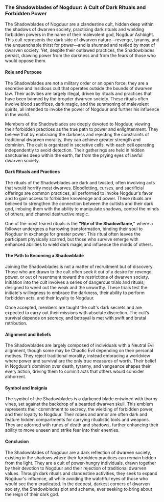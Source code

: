 ### The Shadowblades of Nogduur: A Cult of Dark Rituals and Forbidden Power

The Shadowblades of Nogduur are a clandestine cult, hidden deep within the shadows of dwarven society, practicing dark rituals and wielding forbidden powers in the name of their malevolent god, Nogduur Ashbight. This cult represents the dark side of dwarven nature—revenge, tyranny, and the unquenchable thirst for power—and is shunned and reviled by most of dwarven society. Yet, despite their outlawed practices, the Shadowblades persist, drawing power from the darkness and from the fears of those who would oppose them.

#### Role and Purpose

The Shadowblades are not a military order or an open force; they are a secretive and insidious cult that operates outside the bounds of dwarven law. Their activities are largely illegal, driven by rituals and practices that have been banned by the broader dwarven society. These rituals often involve blood sacrifices, dark magic, and the summoning of malevolent spirits, all intended to invoke the power of Nogduur and further his influence in the world.

Members of the Shadowblades are deeply devoted to Nogduur, viewing their forbidden practices as the true path to power and enlightenment. They believe that by embracing the darkness and rejecting the constraints of traditional dwarven morality, they can achieve greater strength and dominion. The cult is organized in secretive cells, with each cell operating independently to avoid detection. Their gatherings are held in hidden sanctuaries deep within the earth, far from the prying eyes of lawful dwarven society.

#### Dark Rituals and Practices

The rituals of the Shadowblades are dark and twisted, often involving acts that would horrify most dwarves. Bloodletting, curses, and sacrificial offerings are common practices, all performed to invoke Nogduur's favor and to gain access to forbidden knowledge and power. These rituals are believed to strengthen the connection between the cultists and their dark god, imbuing them with the ability to manipulate shadows, control the minds of others, and channel destructive magic.

One of the most feared rituals is the **"Rite of the Shadowflame,"** where a follower undergoes a harrowing transformation, binding their soul to Nogduur in exchange for greater power. This ritual often leaves the participant physically scarred, but those who survive emerge with enhanced abilities to wield dark magic and influence the minds of others.

#### The Path to Becoming a Shadowblade

Joining the Shadowblades is not a matter of recruitment but of discovery. Those who are drawn to the cult often seek it out of a desire for revenge, power, or out of resentment toward the restrictions of dwarven society. Initiation into the cult involves a series of dangerous trials and rituals, designed to weed out the weak and the unworthy. These trials test the initiate's willingness to embrace the darkness, their ability to perform forbidden acts, and their loyalty to Nogduur.

Once accepted, members are taught the cult's dark secrets and are expected to carry out their missions with absolute discretion. The cult’s survival depends on secrecy, and betrayal is met with swift and brutal retribution.

#### Alignment and Beliefs

The Shadowblades are largely composed of individuals with a Neutral Evil alignment, though some may be Chaotic Evil depending on their personal motives. They reject traditional morality, instead embracing a worldview where power and survival are the only true measures of worth. Their belief in Nogduur’s dominion over death, tyranny, and vengeance shapes their every action, driving them to commit acts that others would consider abhorrent.

#### Symbol and Insignia

The symbol of the Shadowblades is a darkened blade entwined with thorny vines, set against the backdrop of a bearded dwarven skull. This emblem represents their commitment to secrecy, the wielding of forbidden power, and their loyalty to Nogduur. Their robes and armor are often dark and feature hidden compartments for carrying ritualistic tools and weapons. They are adorned with runes of death and shadows, further enhancing their ability to move unseen and strike fear into their enemies.

#### Conclusion

The Shadowblades of Nogduur are a dark reflection of dwarven society, existing in the shadows where their forbidden practices can remain hidden from the light. They are a cult of power-hungry individuals, drawn together by their devotion to Nogduur and their rejection of traditional dwarven values. Through dark rituals and clandestine activities, they seek to expand Nogduur's influence, all while avoiding the watchful eyes of those who would see them eradicated. In the deepest, darkest corners of dwarven society, the Shadowblades plot and scheme, ever seeking to bring about the reign of their dark god.

